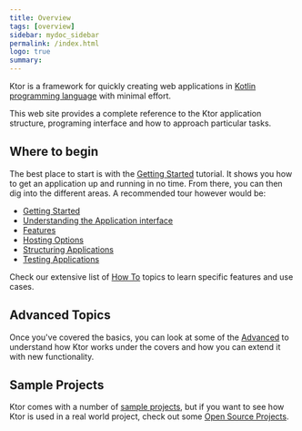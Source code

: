 ```yaml
---
title: Overview
tags: [overview]
sidebar: mydoc_sidebar
permalink: /index.html
logo: true
summary: 
---
```


Ktor is a framework for quickly creating web applications in [Kotlin programming language](https://kotlinlang.org/) with minimal effort.

This web site provides a complete reference to the Ktor application structure, programing interface and 
how to approach particular tasks.

## Where to begin

The best place to start is with the [Getting Started](getting-started) tutorial. It shows you how to get an application up and running in no time. From there, you can then 
dig into the different areas. A recommended tour however would be:

* [Getting Started](getting-started)
* [Understanding the Application interface](application)
* [Features](features)
* [Hosting Options](application/hosting)
* [Structuring Applications](/application/structure)
* [Testing Applications](/application/testing)

Check our extensive list of [How To](howto) topics to learn specific features and use cases.

## Advanced Topics

Once you've covered the basics, you can look at some of the [Advanced](advanced) to understand how Ktor works under the covers and how you can extend it
with new functionality.
 
## Sample Projects

Ktor comes with a number of [sample projects](https://github.com/Kotlin/ktor/tree/master/ktor-samples), but if you 
want to see how Ktor is used in a real world project, check out some [Open Source Projects](open-source-projects).
 



